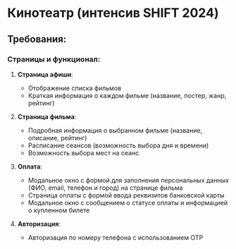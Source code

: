 # Кинотеатр (интенсив SHIFT 2024)
## Требования:
### Страницы и функционал:

1. **Страница афиши**:
    - Отображение списка фильмов
    - Краткая информация о каждом фильме (название, постер, жанр, рейтинг)

2. **Страница фильма**:
    - Подробная информация о выбранном фильме (название, описание, рейтинг)
    - Расписание сеансов (возможность выбора дня и времени)
    - Возможность выбора мест на сеанс

3. **Оплата**:
    - Модальное окно с формой для заполнения персональных данных (ФИО, email, телефон и город) на странице фильма
    - Страница оплаты с формой ввода реквизитов банковской карты
    - Модальное окно с сообщением о статусе оплаты и информацией о купленном билете

4. **Авторизация**:
    - Авторизация по номеру телефона с использованием OTP
